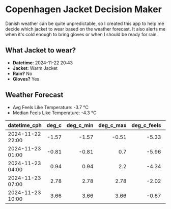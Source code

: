 
# Copenhagen Jacket Decision Maker

Danish weather can be quite unpredictable, so I created this app to help me decide which jacket to wear based on the weather forecast. 
It also alerts me when it's cold enough to bring gloves or when I should be ready for rain.

## What Jacket to wear?

- **Datetime**: 2024-11-22 20:43
- **Jacket**: Warm Jacket
- **Rain?** No
- **Gloves?** Yes

## Weather Forecast
- Avg Feels Like Temperature: -3.7 °C
- Median Feels Like Temperature: -4.3 °C

| datetime_cph     |   deg_c |   deg_c_min |   deg_c_max |   deg_c_feels | weather   | wind   | rain   |
|:-----------------|--------:|------------:|------------:|--------------:|:----------|:-------|:-------|
| 2024-11-22 22:00 |   -1.57 |       -1.57 |       -0.51 |         -5.33 | Clouds    | Low    | None   |
| 2024-11-23 01:00 |   -0.81 |       -0.81 |        0.7  |         -5.96 | Clouds    | Medium | None   |
| 2024-11-23 04:00 |    0.94 |        0.94 |        2.2  |         -4.34 | Clouds    | High   | None   |
| 2024-11-23 07:00 |    2.78 |        2.78 |        2.78 |         -2.02 | Clouds    | High   | None   |
| 2024-11-23 10:00 |    3.66 |        3.66 |        3.66 |         -0.67 | Clear     | High   | None   |
        
